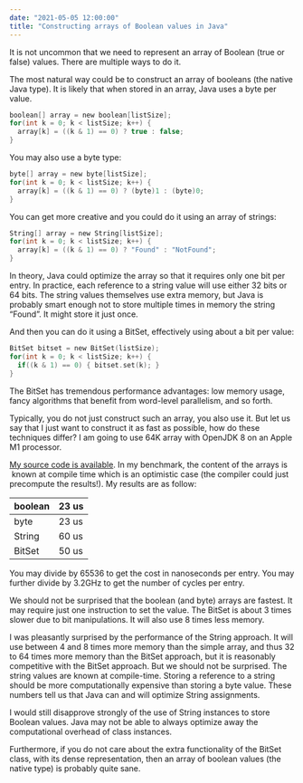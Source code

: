```yaml
---
date: "2021-05-05 12:00:00"
title: "Constructing arrays of Boolean values in Java"
---
```




It is not uncommon that we need to represent an array of Boolean (true or false) values. There are multiple ways to do it.

The most natural way could be to construct an array of booleans (the native Java type). It is likely that when stored in an array, Java uses a byte per value.
```C
boolean[] array = new boolean[listSize];
for(int k = 0; k < listSize; k++) {
  array[k] = ((k & 1) == 0) ? true : false;
}
```


You may also use a byte type:
```C
byte[] array = new byte[listSize];
for(int k = 0; k < listSize; k++) {
  array[k] = ((k & 1) == 0) ? (byte)1 : (byte)0;
}
```


You can get more creative and you could do it using an array of strings:
```C
String[] array = new String[listSize];
for(int k = 0; k < listSize; k++) {
  array[k] = ((k & 1) == 0) ? "Found" : "NotFound";
}
```


In theory, Java could optimize the array so that it requires only one bit per entry. In practice, each reference to a string value will use either 32 bits or 64 bits. The string values themselves use extra memory, but Java is probably smart enough not to store multiple times in memory the string &ldquo;Found&rdquo;. It might store it just once.

And then you can do it using a BitSet, effectively using about a bit per value:
```C
BitSet bitset = new BitSet(listSize);
for(int k = 0; k < listSize; k++) {
  if((k & 1) == 0) { bitset.set(k); }
}
```


The BitSet has tremendous performance advantages: low memory usage, fancy algorithms that benefit from word-level parallelism, and so forth.

Typically, you do not just construct such an array, you also use it. But let us say that I just want to construct it as fast as possible, how do these techniques differ? I am going to use 64K array with OpenJDK 8 on an Apple M1 processor.

[My source code is available](https://github.com/lemire/Code-used-on-Daniel-Lemire-s-blog/tree/master/2021/05/05). In my benchmark, the content of the arrays is  known at compile time which is an optimistic case (the compiler could just precompute the results!). My results are as follow:

boolean                  |23 us                    |
-------------------------|-------------------------|
byte                     |23 us                    |
String                   |60 us                    |
BitSet                   |50 us                    |


You may divide by 65536 to get the cost in nanoseconds per entry. You may further divide by 3.2GHz to get the number of cycles per entry.

We should not be surprised that the boolean (and byte) arrays are fastest. It may require just one instruction to set the value. The BitSet is about 3 times slower due to bit manipulations. It will also use 8 times less memory.

I was pleasantly surprised by the performance of the String approach. It will use between 4 and 8 times more memory than the simple array, and thus 32 to 64 times more memory than the BitSet approach, but it is reasonably competitive with the BitSet approach. But we should not be surprised. The string values are known at compile-time. Storing a reference to a string should be more computationally expensive than storing a byte value. These numbers tell us that Java can and will optimize String assignments.

I would still disapprove strongly of the use of String instances to store Boolean values. Java may not be able to always optimize away the computational overhead of class instances.

Furthermore, if you do not care about the extra functionality of the BitSet class, with its dense representation, then an array of boolean values (the native type) is probably quite sane.


